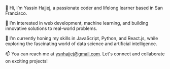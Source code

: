 👋 Hi, I’m Yassin Hajjej, a passionate coder and lifelong learner based in San Francisco.

👀 I’m interested in web development, machine learning, and building innovative solutions to real-world problems.

🌱 I’m currently honing my skills in JavaScript, Python, and React.js, while exploring the fascinating world of data science and artificial intelligence.

📫 You can reach me at ysnhajjej@gmail.com. Let's connect and collaborate on exciting projects!

